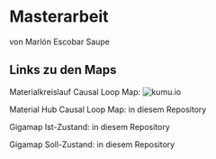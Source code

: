# Masterarbeit

von Marlón Escobar Saupe


## Links zu den Maps

Materialkreislauf Causal Loop Map: ![kumu.io](https://kumu.io/MES/clm-materialkreislauf-berlin)

Material Hub Causal Loop Map: in diesem Repository

Gigamap Ist-Zustand: in diesem Repository

Gigamap Soll-Zustand: in diesem Repository
